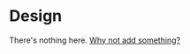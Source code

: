 # Design

There's nothing here. [Why not add something?](https://github.com/SkylineSpartabots/skylinespartabotsgithub.io/edit/master/Design.md)
